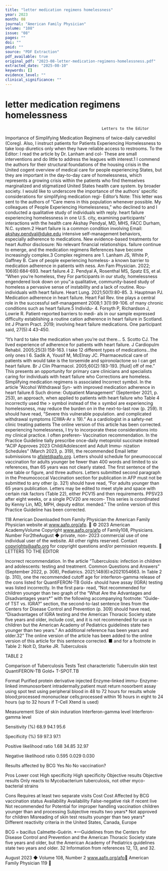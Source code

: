 ```yaml
---
title: "letter medication regimens homelessness"
year: 2023
month: 08
journal: "American Family Physician"
volume: "108"
issue: "08"
pages: ""
doi: ""
pmid: ""
source: "PDF Extraction"
pdf_available: true
original_pdf: "2023-08-letter-medication-regimens-homelessness.pdf"
extracted_date: "2025-08-10"
keywords: []
evidence_level: ""
clinical_significance: ""
---
```


# letter medication regimens homelessness

                                               Letters to the Editor
Importance of Simplifying Medication Regimens                                      of twice-daily carvedilol (Coreg). Also, I instruct patients
for Patients Experiencing Homelessness                                             to take loop diuretics only when they have reliable access
                                                                                   to restrooms.
To the Editor: I read the article by Dr. Lanham and col-                             These are small interventions and do little to address the
leagues with interest.1 I commend the authors for their                            structural foundations of the housing crisis in the United
cogent overview of medical care for people experiencing                            States, but they are important in the day-to-day care of
homelessness, which represents a growing crisis within the                         patients who find themselves marginalized and stigmatized
United States health care system.                                                  by broader society.
   I would like to underscore the importance of the authors’
specific considerations for simplifying medication regi-                             Editor’s Note: This letter was sent to the authors of “Care
mens in this population whenever possible. My colleagues                             of People Experiencing Homelessness,” who declined to
and I conducted a qualitative study of individuals with                              reply.
heart failure experiencing homelessness in one U.S. city,
examining participants’ interactions with the health care                          Akshay Pendyal, MD, MHS, FACC
                                                                                   Durham, N.C.
system.2 Heart failure is a common condition involving                             Email: akshay.pendyal@duke.edu
intensive self-management behaviors, especially adherence
to medications. New evidence-based treatments for heart                            Author disclosure: No relevant financial relationships.
failure continue to emerge, and the medication regimens                            References
have become increasingly complex.3 Complex regimens are
                                                                                    1. Lanham JS, White P, Gaffney B. Care of people experiencing homeless-
a known barrier to medication adherence in patients with                               ness. Am Fam Physician. 2022;​106(6):​684-693.
heart failure.4                                                                     2. Pendyal A, Rosenthal MS, Spatz ES, et al. “When you’re homeless, they
   For participants in our study, homelessness engendered                              look down on you”:​a qualitative, community-based study of homeless
a pervasive sense of instability and a lack of routine. Rou-                           individuals with heart failure. Heart Lung. 2021;​50(1):​80-85.
                                                                                    3. Hauptman PJ. Medication adherence in heart failure. Heart Fail Rev.
tine plays a central role in the successful self-management                            2008;​1 3(1):​99-106.
of many chronic conditions such as heart failure.5 Individu-                        4. Forsyth P, Richardson J, Lowrie R. Patient-reported barriers to medi-
als in our sample expressed difficulty establishing a routine                          cation adherence in heart failure in Scotland. Int J Pharm Pract. 2019;​
involving heart failure medications. One participant said,                             27(5):​4 43-450.

“It’s hard to take the medication when you’re out there…                            5. Scotto CJ. The lived experience of adherence for patients with heart
                                                                                       failure. J Cardiopulm Rehabil. 2005;​25(3):​158-163.
I take 12 different types of medications…the only ones I                            6. Sadik A, Yousif M, McElnay JC. Pharmaceutical care of patients with
would take is the torsemide and spironolactone so I can get                            heart failure. Br J Clin Pharmacol. 2005;​60(2):​183-193.
[fluid] off of me.”
   This presents an opportunity for primary care clinicians
and specialists caring for individuals with heart failure who                      Corrections
are homeless. Simplifying medication regimens is associated                        Incorrect symbol. In the article “Alcohol Withdrawal Syn-
with improved medication adherence in heart failure.6 Such                         drome: Outpatient Management” (September 2021, p. 253),
an approach, when applied to patients with heart failure who                       Table 4 incorrectly used the > symbol instead of the ≥ symbol
are experiencing homelessness, may reduce the burden on                            in the next-to-last row (p. 259). It should have read, “Severe
this vulnerable population.                                                        and complicated withdrawal symptoms (CIWA-Ar ≥ 19).”
   As a cardiologist in a safety-net clinic treating patients                      The online version of this article has been corrected.
experiencing homelessness, I try to incorporate these
considerations into my clinical practice. I often preferen-                        Vaccination recommendation. In the Practice Guideline
tially prescribe once-daily metoprolol succinate instead                           “ACIP Approves 2023 Child/Adolescent and Adult Immu-
                                                                                   nization Schedules” (March 2023, p. 319), the recommended
  Email letter submissions to afplet@aafp.org. Letters should                      schedule for pneumococcal vaccination for adults younger
  be fewer than 400 words and limited to six references,                           than 65 years was not clearly stated. The first sentence of the
  one table or figure, and three authors. Letters submitted                        second paragraph in the Pneumococcal Vaccination section
  for publication in AFP must not be submitted to any other                        (p. 321) should have read, “For adults younger than 65 years
  publication. Letters may be edited to meet style and space
                                                                                   with certain risk factors (Table 22), either PCV15 and then
  requirements.
                                                                                   PPSV23 after eight weeks, or a single PCV20 are recom-
  This series is coordinated by Kenny Lin, MD, MPH, deputy
  editor.
                                                                                   mended.” The online version of this Practice Guideline has
                                                                                   been corrected.

118  American
Downloaded   from Family   Physician
                  the American  Family Physician website at www.aafp.org/afp.            © 2023 American AcademyVolume
                                                                                  Copyright
                                                                    www.aafp.org/afp                                     of Family108,
                                                                                                                                   Physicians.
                                                                                                                                       Number  For2theAugust
                                                                                                                                                  ◆   private, non-
                                                                                                                                                               2023
 commercial use of one individual user of the website. All other rights reserved. Contact copyrights@aafp.org for copyright questions and/or permission requests.
                                                         LETTERS TO THE EDITOR


Incorrect recommendation. In the article “Tuberculosis:                     infection in children and adolescents: testing and treatment.
Common Questions and Answers” (September 2022, p. 308),                     Pediatrics. 2021;148(6):e2021054663. In Table 2 (p. 310), one
the recommended cutoff age for interferon-gamma release                     of the cons listed for QuantiFERON-TB Gold+ should have
assay (IGRA) testing was listed incorrectly. In the first para-             read, “Not recommended for children younger than two
graph of the “What Are the Advantages and Disadvantages                     years*” with the following accompanying footnote: “Guide-
of TST vs. IGRA?” section, the second-to-last sentence                      lines from the Centers for Disease Control and Prevention
(p. 309) should have read, “Disadvantages of IGRA testing                   and the American Thoracic Society state five years and older,
include cost, and it is not recommended for use in children                 but the American Academy of Pediatrics guidelines state two
younger than two years.” An additional reference has been                   years and older.32” The online version of the article has been
added to the online version of this article for this sentence               corrected. ■
and for a footnote in Table 2: Nolt D, Starke JR. Tuberculosis

   TABLE 2

   Comparison of Tuberculosis Tests
   Test characteristic            Tuberculin skin test                        QuantiFERON-TB Gold+           T-SPOT.TB

   Format                         Purified protein derivative injected       Enzyme-linked immu-             Enzyme-linked immunosorbent
                                  intradermally;​patient must return         nosorbent assay using           spot test using peripheral blood
                                  in 48 to 72 hours for results              whole blood;​processed          mononuclear cells;​processed
                                                                             within 16 hours                 in eight to 24 hours (up to 32
                                                                                                             hours if T-Cell Xtend is used)

   Measurement                    Size of skin induration                    Interferon-gamma level          Interferon-gamma level

   Sensitivity (%)                68.9                                       94.1                            95.6

   Specificity (%)                59                                          97.3                           97.1

   Positive likelihood ratio         1.68                                    34.85                           32.97

   Negative likelihood ratio         0.595                                     0.029                          0.030

   Results affected by BCG        Yes                                        No                              No
   vaccination?

   Pros                           Lower cost                                 High specificity                High specificity
                                                                             Objective results               Objective results
                                                                                                             Only reacts to Mycobacterium
                                                                                                             tuberculosis, not other myco-
                                                                                                             bacterial strains

   Cons                           Requires at least two separate visits      Cost                            Cost
                                  Affected by BCG vaccination status         Availability                    Availability
                                  False-negative risk if recent live         Not recommended for             Potential for improper handling
                                  vaccination                                children younger than           and processing
                                  Subjective results                         two years*                      Not approved for children
                                  Misreading of skin test results                                            younger than two years*
                                                                                                             Different reactivity criteria in the
                                                                                                             United States, Canada, Europe

   BCG = bacillus Calmette-Guérin.
   *—Guidelines from the Centers for Disease Control and Prevention and the American Thoracic Society state five years and older, but the American
   Academy of Pediatrics guidelines state two years and older. 32
   Information from references 12, 13, and 32.




August 2023 ◆ Volume 108, Number 2                           www.aafp.org/afp                                    American Family Physician 119
